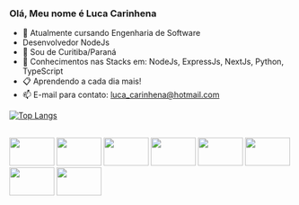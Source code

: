 ### Olá, Meu nome é Luca Carinhena

- 🔭 Atualmente cursando Engenharia de Software
- Desenvolvedor NodeJs 
 - 🌱 Sou de Curitiba/Paraná
- 🧷 Conhecimentos nas Stacks  em: NodeJs, ExpressJs, NextJs, Python, TypeScript
- 📋 Aprendendo a cada dia mais!
- 📫 E-mail para contato: luca_carinhena@hotmail.com


[![Top Langs](https://github-readme-stats.vercel.app/api/top-langs/?username=Lucarinhena&layout=compact&theme=omni)](https://github.com/Lucarinhena/github-readme-stats)

<div style= "display: inline-block"> <br>
  <img height="50" width="80" src="https://cdn.jsdelivr.net/gh/devicons/devicon/icons/c/c-original.svg" />
  <img height="50" width="80" src="https://cdn.jsdelivr.net/gh/devicons/devicon/icons/python/python-original.svg" />
  <img height="50" width="80" src="https://cdn.jsdelivr.net/gh/devicons/devicon/icons/cplusplus/cplusplus-original.svg" />
  <img height="50" width="80" src="https://cdn.jsdelivr.net/gh/devicons/devicon/icons/csharp/csharp-original.svg" />
  <img height="50" width="80" src="https://cdn.jsdelivr.net/gh/devicons/devicon/icons/java/java-plain-wordmark.svg" />
  <img height="50" width="80" src="https://cdn.jsdelivr.net/gh/devicons/devicon/icons/javascript/javascript-plain.svg" />
  <img height="50" width="80" src="https://cdn.jsdelivr.net/gh/devicons/devicon/icons/html5/html5-original.svg" />
  <img height="50" width="80" src="https://cdn.jsdelivr.net/gh/devicons/devicon/icons/css3/css3-original.svg" />
  
  ##








